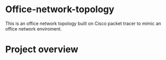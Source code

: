 # Office-network-topology
This is an office network topology built on Cisco packet tracer to mimic an office network enviroment. 
# Project overview

